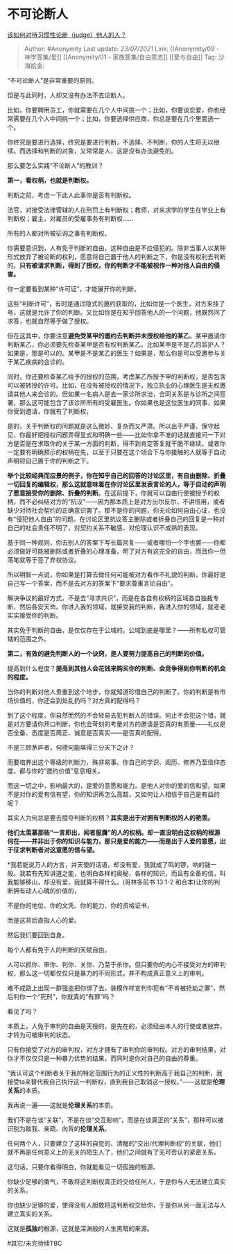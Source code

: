 # 不可论断人
[该如何对待习惯性论断（judge）他人的人？](https://www.zhihu.com/question/35551796/answer/710298376)

> Author: #Anonymity
> Last update: *23/07/2021*
> Link: [[Anonymity/09 - 神学答集/爱]] [[Anonymity/01 - 家族答集/自由意志]] [[爱与自由]]
> Tag:
> 沙海拾金:

“不可论断人”是非常重要的原则。

但是与此同时，人却又没有办法不去论断人。

比如，你要聘用员工，你就需要在几个人中间挑一个；比如，你要谈恋爱，你也经常需要在几个人中间挑一个；比如，你要选择供应商，你总是要在几个里面选一个。

你终究是要进行选择，终究是要进行判断，不选择、不判断，你的人生将无以继续。而选择和判断的对象，又常常是人，这是没有办法避免的。

那么要怎么实践“不论断人”的教训？

**第一，看权柄，也就是判断权。**

判断之前，考虑一下此人此事你是否有判断权。

法官，对接受法律管辖的人在刑罚上有判断权；教师，对来求学的学生在学业上有判断权；雇主，对雇员的受雇事务有判断权……

所有的人都对所被征询之事有判断权。

你需要意识到，人有免于判断的自由，这种自由是不应侵犯的。除非当事人以某种形式放弃了被论断的权利，愿意将自己置于他人的判断之下，你是没有权利去判断的。**只有被请求判断，得到了授权，你的判断才不能被视作一种对他人自由的侵害。**

你一定要看到某种“许可证”，才能展开你的判断。

这些“判断许可”，有时是通过隐式的邀约获取的，比如你是一个医生，对方来挂了号，这就是允许了你的判断。又比如你是在知乎回答他人的一个问题，他既然问了求答，也就自然等于做了授权。

但在这其中，你要注意**避免受某甲的邀约去判断并未授权给他的某乙**。某甲邀请你判断某乙，你必须要先检查某甲是否有权判断某乙。比如某甲是不是乙的监护人？如果是，那是可以的。某甲是不是某乙的医生？如果是，那么你是可以受邀参与关于某乙疾病的会诊的。

同时，你还要检查某乙给予的授权的范围，考虑某乙所授予甲的判断权，是否包含可以被转授的许可。比如，在没有被授权的情况下，独立执业的心理医生是无权邀请其他人来会诊的。但如果一名病人是去一家诊所求治，合同关系是与诊所之间签署，那么这可能包含了该诊所所有的受雇医生。你如果也是这位医生的同事，如果你受到邀请，你就有了判断权，

是的，关于判断权的问题就是这么微妙、复杂而又严肃。所以出于严谨、保守起见，你最好把授权问题弄得显式和明确一些——比如你拿不准的话就直接问一下对方是否是在求取你的关于某一方面的判断，得不到肯定答复就干脆不继续。或者你一定要有明确预示的权柄在先，以至于只要在这个场合下与你接触的人就等于自动声明将自己置于你的判断之下。

**举个比较经典而应景的例子，你在知乎自己的回答的讨论区里，有自由删除、折叠一切回复的编辑权，那么这就意味着在你讨论区里发表言论的人，等于自动的声明了愿意接受你的删除、折叠的判断**。在这前提下，你就可以自由行使被授予的权柄，而不必纠结对方的“抗议”——因为那本质上是对方出尔反尔，不讲信用，或者缺少对待社会契约的正确意识罢了。那不是你的问题，你无论如何自由心证，也没有“侵犯他人自由”的问题。在讨论区里抗议答主删除或者折叠自己的回复是一种对自己的社会责任不明了，对契约关系不敏感、对伦理认识不成熟的表现。

基于同一种规则，你去别人的答案下写长篇回复——或者哪怕一个字也罢——你都必须做好可能被删除或者折叠的心理准备，明了对方有这完全的自由，而且你一但落笔就等于签了弃权协议。

所以明智一点说，你如果是打算去做任何可能被对方看作不礼貌的判断，你最好是自己写一个答案，而不是去对方的答案下“要求尊重言论自由”。

解决争议的最好方式，不是去“寻求共识”，而是在各自有权柄的区域各自独裁专断，然后各安天命。你进入我的领域，就接受我的判断，我进入你的领域，就老老实实接受你的判断。

其实免于判断的自由，是仅仅存在于公域的。公域到底是哪里？——所有私权可管辖的范围之外。

**第二，有效的避免判断人的一个诀窍，是人要努力提高自己的判断的价值。**

提高到什么程度？**提高到其他人会花钱来购买你的判断、会竞争得到你判断的机会的程度。**

当你的判断对他人贵重到这个地步，你就知道珍惜自己的判断了。你的判断是有市场价值的，你还会到处乱扔吗？对方真的配得吗？

到了这个程度，你自然而然的不会轻易去犯判断人的错误。何止不会犯这个错，就是对方要请你开口判断，你也会苛刻的考量对方的邀请是否真的有质量——礼仪是否全备、态度是否周正、诚意是否真实——是否真的配得。

不是三顾茅庐者，何德何能堪得三分天下之计？

而要培养出这个等级的判断力，殊非易事。你自己的学识、阅历、修养乃至信仰态度，都与你的“邀约价值”息息相关。

而这一切之中，影响最大的，是爱的意愿和能力。是他人对你的爱的信和望。如果不是对你的爱有信有望，你的知识再怎么高超，又如何让人相信于自己是有益的呢？

其实人为何总是要去擅夺判断的权柄？**其实是出于对拥有判断权的人的艳羡。**

**他们太羡慕那些“一言即出，闻者服膺”的人的权柄。却一直没明白这权柄的根源何在——并非出于你的知识与能力，那只是爱的能力——而是出于人爱的意愿，出于征求判断者对这意愿的信与望。**

*我若能说万人的方言，并天使的话语，却没有爱，我就成了鸣的锣，响的钹一般。我若有先知讲道之能，也明白各样的奥秘，各样的知识，而且有全备的信，叫我能够移山，却没有爱，我就算不得什么。(哥林多前书 13:1-2 和合本)让你的判断拥有动人心魄的价值的，

不是你的地位、你的文凭、你的能力、你的资格证书，

而是这背后直指人心的爱。

然后我们要回到自身。

每个人都有免于人的判断的天赋自由。

人可以抓你、审你、判你、关你、乃至于杀你。但只要你的内心不接受对方的审判权，那么这一切都仅仅只是暴力的不同形式，并不构成真正意义上的审判。

难不成路上出现一群强盗把你绑了去，装模作样宣判你犯有“不肯被抢劫之罪”，然后判你一个“死刑”，你就真的“有罪”吗？

看见了吗？

本质上，人免于审判的自由是天授的，是先在的，必须经由本人的行使或者放弃，才转为可被审判的状态。

只有你接受了对方的审判权，对方才拥有了审判你的审判权。对方的审判结果，对你才不仅仅只是一种暴力优势的结果，而同时是你对自己的自由的尊重。

“我认可这个判断者关于我的特定范围行为的正义性的判断高于我自己的判断，我接受ta来替代我自己执行这一判断权，直到我自己取消这一授权。”——这就是**伦理关系**的本质。

我再说一遍——这就是**伦理关系**的本质。

我们不是在谈“关联”，不是在谈“交互影响”，而是在谈真正的“关系”，那种可以被识别为敌我、亲疏、向背的**伦理关系**。

任何两个人，只要建立了这样的自觉的、清醒的“交出/代理判断权”的关联，他们就不再是任何意义上的无关的陌生人了，他们之间就有了无可否认的紧密关系。

这句话，只要你看得明白，你就能看见一切孤独的根源。

你缺少足够的勇气，不敢将这判断权真正的交给任何人，于是你与人无法建立真实的关系。

你也缺少足够的爱，使得没有人胆敢将这判断权交给你，于是你从另一面无法与人建立真实的关系。

这就是**孤独**的根源，这就是深渊般的人生黑暗的来源。

#其它/未完待续TBC
